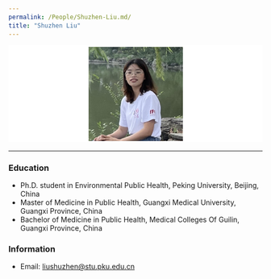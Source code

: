 ```yaml
---
permalink: /People/Shuzhen-Liu.md/
title: "Shuzhen Liu"
---
```


![](../_pages/lsz.png)

---
### Education
* Ph.D. student in Environmental Public Health, Peking University, Beijing, China
* Master of Medicine in Public Health, Guangxi Medical University, Guangxi Province, China
* Bachelor of Medicine in Public Health, Medical Colleges Of Guilin, Guangxi Province, China 

### Information

* Email: <liushuzhen@stu.pku.edu.cn>